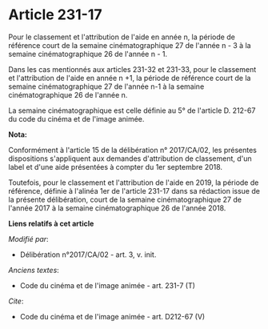 # Article 231-17

Pour le classement et l'attribution de l'aide en année n, la période de référence court de la semaine cinématographique 27 de
l'année n - 3 à la semaine cinématographique 26 de l'année n - 1.

Dans les cas mentionnés aux articles 231-32 et 231-33, pour le classement et l'attribution de l'aide en année n +1, la
période de référence court de la semaine cinématographique 27 de l'année n-1 à la semaine cinématographique 26 de l'année n.

La semaine cinématographique est celle définie au 5° de l'article D. 212-67 du code du cinéma et de l'image animée.

**Nota:**

Conformément à l'article 15 de la délibération n° 2017/CA/02, les présentes dispositions s'appliquent aux demandes
d'attribution de classement, d'un label et d'une aide présentées à compter du 1er septembre 2018.

Toutefois, pour le classement et l'attribution de l'aide en 2019, la période de référence, définie à l'alinéa 1er de
l'article 231-17 dans sa rédaction issue de la présente délibération, court de la semaine cinématographique 27 de l'année
2017 à la semaine cinématographique 26 de l'année 2018.

**Liens relatifs à cet article**

_Modifié par_:

  - Délibération n°2017/CA/02 - art. 3, v. init.

_Anciens textes_:

  - Code du cinéma et de l'image animée - art. 231-7 (T)

_Cite_:

  - Code du cinéma et de l'image animée - art. D212-67 (V)
